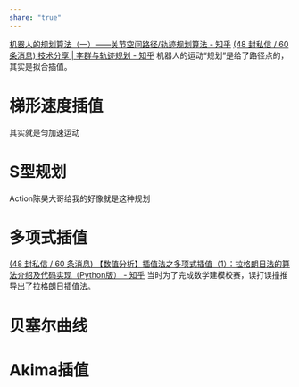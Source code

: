 ```yaml
---
share: "true"
---
```


[机器人的规划算法（一）——关节空间路径/轨迹规划算法 - 知乎](https://zhuanlan.zhihu.com/p/446463459)
[(48 封私信 / 60 条消息) 技术分享 | 李群与轨迹规划​ - 知乎](https://zhuanlan.zhihu.com/p/110006284)
机器人的运动“规划”是给了路径点的，其实是拟合插值。
# 梯形速度插值
其实就是匀加速运动

# S型规划
Action陈昊大哥给我的好像就是这种规划

# 多项式插值
[(48 封私信 / 60 条消息) 【数值分析】插值法之多项式插值（1）：拉格朗日法的算法介绍及代码实现（Python版） - 知乎](https://zhuanlan.zhihu.com/p/8043822693)
当时为了完成数学建模校赛，误打误撞推导出了拉格朗日插值法。

# 贝塞尔曲线

# Akima插值